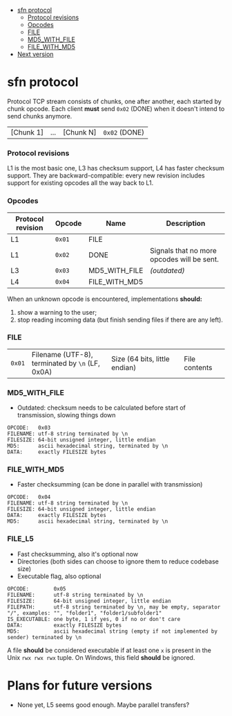 * [sfn protocol](#sfn-protocol)
   * [Protocol revisions](#protocol-revisions)
   * [Opcodes](#opcodes)
   * [FILE](#file)
   * [MD5_WITH_FILE](#md5_with_file)
   * [FILE_WITH_MD5](#file_with_md5)
* [Next version](#next-version)


# sfn protocol

Protocol TCP stream consists of chunks, one after another, each started by chunk opcode. Each client **must** send `0x02` (DONE) when it doesn't intend to send chunks anymore.

|           |     |           |               |
| --------- | --- | --------- | ------------- |
| [Chunk 1] | ... | [Chunk N] | `0x02` (DONE) |

### Protocol revisions

L1 is the most basic one, L3 has checksum support, L4 has faster checksum support. They are backward-compatible: every new revision includes support for existing opcodes all the way back to L1.

### Opcodes

Protocol revision|Opcode|Name|Description
-----------------|------|----|-----------
L1 | `0x01` | FILE |
L1 | `0x02` | DONE | Signals that no more opcodes will be sent.
L3 | `0x03` | MD5_WITH_FILE | _(outdated)_
L4 | `0x04` | FILE_WITH_MD5 |

When an unknown opcode is encountered, implementations **should:**

1) show a warning to the user;
2) stop reading incoming data (but finish sending files if there are any left).

### FILE

|        |                                                      |                               |               |
| ------ | ---------------------------------------------------- | ----------------------------- | ------------- |
| `0x01` | Filename (UTF-8),<br />terminated by `\n` (LF, 0x0A) | Size (64 bits, little endian) | File contents |


### MD5_WITH_FILE

* Outdated: checksum needs to be calculated before start of transmission, slowing things down

```
OPCODE:   0x03
FILENAME: utf-8 string terminated by \n
FILESIZE: 64-bit unsigned integer, little endian
MD5:      ascii hexadecimal string, terminated by \n
DATA:     exactly FILESIZE bytes
```

### FILE_WITH_MD5

* Faster checksumming (can be done in parallel with transmission)

```
OPCODE:   0x04
FILENAME: utf-8 string terminated by \n
FILESIZE: 64-bit unsigned integer, little endian
DATA:     exactly FILESIZE bytes
MD5:      ascii hexadecimal string, terminated by \n
```


### FILE_L5

* Fast checksumming, also it's optional now
* Directories (both sides can choose to ignore them to reduce codebase size)
* Executable flag, also optional

```
OPCODE:        0x05
FILENAME:      utf-8 string terminated by \n
FILESIZE:      64-bit unsigned integer, little endian
FILEPATH:      utf-8 string terminated by \n, may be empty, separator "/", examples: "", "folder1", "folder1/subfolder1"
IS_EXECUTABLE: one byte, 1 if yes, 0 if no or don't care
DATA:          exactly FILESIZE bytes
MD5:           ascii hexadecimal string (empty if not implemented by sender) terminated by \n
```

A file **should** be considered executable if at least one `x` is present in the Unix `rwx rwx rwx` tuple. On Windows, this field **should** be ignored.


# Plans for future versions

* None yet, L5 seems good enough. Maybe parallel transfers?
